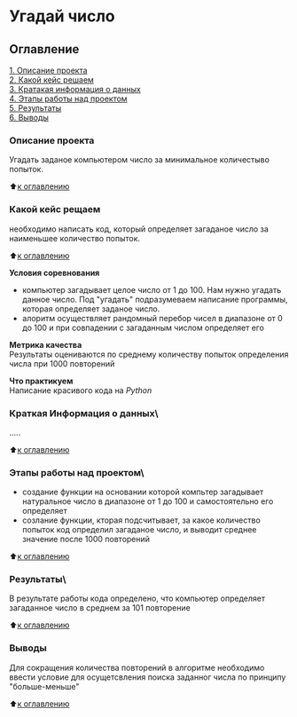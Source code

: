 # Угадай число

## Оглавление
[1. Описание проекта](https://github.com/PavelALA/granit/blob/main/project_0/README.md#Описание-проекта)\
[2. Какой кейс решаем](https://github.com/PavelALA/granit/blob/main/project_0/README.md#Какой-кейс-рещаем)\
[3. Кратакая информация о данных](https://github.com/PavelALA/granit/blob/main/project_0/README.md#Краткая-нформация-о-данных)\
[4. Этапы работы над проектом](https://github.com/PavelALA/granit/blob/main/project_0/README.md#Этапы-работы-над-проектом)\
[5. Результаты](https://github.com/PavelALA/granit/blob/main/project_0/README.md#Результаты)\
[6. Выводы](https://github.com/PavelALA/granit/blob/main/project_0/README.md#Выводы)

### Описание проекта
Угадать заданое компьютером число за минимальное количестыво попыток.

:arrow_up:[к оглавлению](https://github.com/PavelALA/granit/blob/main/project_0/README.md#Оглавление)

### Какой кейс рещаем
необходимо написать код, который определяет загаданое число за наименьшее количество попыток.

:arrow_up:[к оглавлению](https://github.com/PavelALA/granit/blob/main/project_0/README.md#Оглавление)

**Условия соревнования**
- компьютер загадывает целое число от 1 до 100. Нам нужно угадать данное число. Под "угадать" подразумеваем написание программы, которая определяет заданое число.
- алоритм  осуществляет рандомный перебор чисел в диапазоне от 0 до 100 и при совпадении с загаданным числом определяет его

**Метрика качества**\
Результаты оцениваются по среднему количеству попыток определения числа при 1000 повторений

**Что практикуем**\
Написание красивого кода на *Python*

### Краткая Информация о данных\
.....

:arrow_up:[к оглавлению](https://github.com/PavelALA/granit/blob/main/project_0/README.md#Оглавление)

### Этапы работы над проектом\
- создание функции на основании которой компьтер загадывает натуральное число в диапазоне от 1 до 100 и самостоятельно его определяет
- созлание функции, кторая подсчитывает, за какое количество попыток код определил загаданое число, и выводит среднее значение после 1000 повторений

:arrow_up:[к оглавлению](https://github.com/PavelALA/granit/blob/main/project_0/README.md#Оглавление)

### Результаты\
В результате работы кода определено, что компьютер определяет загаданное число в среднем за 101 повторение

:arrow_up:[к оглавлению](https://github.com/PavelALA/granit/blob/main/project_0/README.md#Оглавление)

### Выводы
Для сокращения количества повторений в алгоритме необходимо ввести условие для осущетсвления поиска заданног числа по принципу "больше-меньше"

:arrow_up:[к оглавлению](https://github.com/PavelALA/granit/blob/main/project_0/README.md#Оглавление)